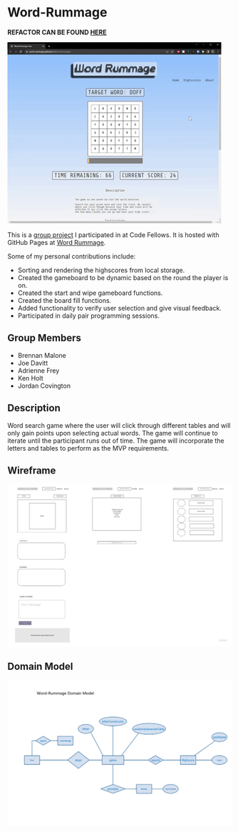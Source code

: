 # Word-Rummage

**REFACTOR CAN BE FOUND [HERE](https://github.com/The-Dangerzone/WordRummage-FE)**

![Demo](./assets/WRDemo.gif)

This is a [group project](https://github.com/Word-Rummage/Word-Rummage) I participated in at Code Fellows. It is hosted with GitHub Pages at [Word Rummage](https://word-rummage.github.io/Word-Rummage/).

Some of my personal contributions include:

- Sorting and rendering the highscores from local storage.
- Created the gameboard to be dynamic based on the round the player is on.
- Created the start and wipe gameboard functions.
- Created the board fill functions.
- Added functionality to verify user selection and give visual feedback.
- Participated in daily pair programming sessions.

## Group Members

- Brennan Malone
- Joe Davitt
- Adrienne Frey
- Ken Holt
- Jordan Covington

## Description

Word search game where the user will click through different tables and will only gain points upon selecting actual words. The game will continue to iterate until the participant runs out of time. The game will incorporate the letters and tables to perform as the MVP requirements.

## Wireframe

![image of our website wireframe](/assets/websiteWireFraming.jpg "Wireframe of our website")

## Domain Model

![image of our website domain model](/assets/wordRummageDomainModel.png "Domain Model of our website")
